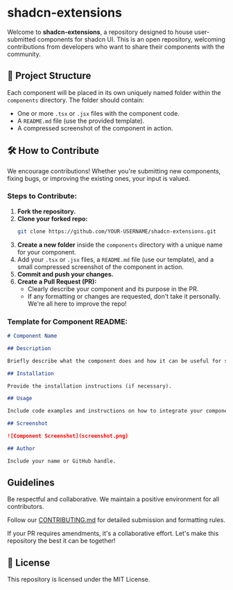 # shadcn-extensions

Welcome to **shadcn-extensions**, a repository designed to house user-submitted components for shadcn UI. This is an open repository, welcoming contributions from developers who want to share their components with the community.

## 📂 Project Structure

Each component will be placed in its own uniquely named folder within the `components` directory. The folder should contain:

-   One or more `.tsx` or `.jsx` files with the component code.
-   A `README.md` file (use the provided template).
-   A compressed screenshot of the component in action.

## 🛠 How to Contribute

We encourage contributions! Whether you're submitting new components, fixing bugs, or improving the existing ones, your input is valued.

### Steps to Contribute:

1. **Fork the repository.**
2. **Clone your forked repo:**
    ```bash
    git clone https://github.com/YOUR-USERNAME/shadcn-extensions.git
    ```
3. **Create a new folder** inside the `components` directory with a unique name for your component.
4. Add your `.tsx` or `.jsx` files, a `README.md` file (use our template), and a small compressed screenshot of the component in action.
5. **Commit and push your changes.**
6. **Create a Pull Request (PR):**
    - Clearly describe your component and its purpose in the PR.
    - If any formatting or changes are requested, don't take it personally. We're all here to improve the repo!

### Template for Component README:

```markdown
# Component Name

## Description

Briefly describe what the component does and how it can be useful for shadcn UIs.

## Installation

Provide the installation instructions (if necessary).

## Usage

Include code examples and instructions on how to integrate your component.

## Screenshot

![Component Screenshot](screenshot.png)

## Author

Include your name or GitHub handle.
```

## Guidelines

Be respectful and collaborative. We maintain a positive environment for all contributors.

Follow our [CONTRIBUTING.md](CONTRIBUTING.md) for detailed submission and formatting rules.

If your PR requires amendments, it's a collaborative effort. Let's make this repository the best it can be together!

## 📄 License

This repository is licensed under the MIT License.
